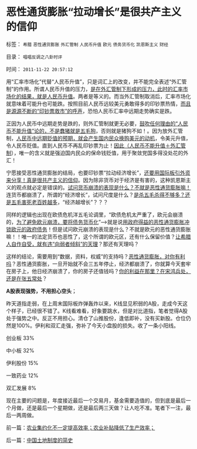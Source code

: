 # 恶性通货膨胀“拉动增长”是很共产主义的信仰

标签： `希腊` `恶性通货膨胀` `外汇管制` `人民币升值` `欧元` `债务货币化` `凯恩斯主义` `财经` 

目录： `唱唱反调之八卦时评`

时间： `2011-11-22 20:57:12`

用“汇率市场化”代替“人民币升值”，只是词汇上的改变，并不能完全表述“外汇管制”的作用。所谓人民币升值的压力，[是在外汇管制下形成的压力，此时的汇率市场化的结果，就是人民币升值](../../../2010/10/15/人民币低估是对中国国民的沉重税负.md)。两者是等义的。而当外汇管制取消后，汇率市场化就意味着可能升也可能跌。按照目前人民币远较美元勇敢得多的印钞票热情，[而且是源源不断的“印钞票救市”的呼声](../../../2011/11/21/货币政策从紧不是干预市场，凯恩斯主义是对市场的干预.md)，恐怕人民币汇率中远期走势确实是跌。

正因为人民币中远期走势是跌的，则外汇管制就更无必要，[鼓吹任何理由的“人民币不能升值”论的，不是蠢猪就是五毛狗](../../../2011/8/12/只有人民币升值才符合中国利益！.md)，否则就是猪狗不如！。因为放外汇管制，[人民币中远期贬值的预期，就会产生国内民众换购美元的动机](../../../2011/5/25/人民币国际板是“藏富于外，藏汇于外”.md)，令美元升值，令人民币贬值。直到人民币不再乱印钞票为止！[因此（人民币不能升值＋外汇管制](../../../2011/10/14/人民币低估的经济学本质，看仇美的都是什么人？.md)），唯一的含义就是强迫国内民众的保命钱贬值，用于聚敛党国多得没处花的外汇！

宁愿接受恶性通货膨胀的结局，也要印钞票“拉动经济增长”，[还要用国际板引外资来分享！真是很共产主义的信仰](../../../2011/5/25/人民币国际板“圈了钱，带不走”.md)。因为除非货币对于经济是有害的，这种凯恩斯主义的观点就必定是错误的。[试问货币崩溃的表现是什么？不就是恶性通货膨胀嘛！](../../../2007/12/3/人民币升值与我国恶性通货膨胀的“不正当关系“.md)连货币都崩溃了，所谓的“经济增长”，试问尺度是什么？[是杀五毛杀得不够多？还是五毛害死老百姓越多](../../../2009/10/21/人，鬼.md)，“经济越增长”？？？

同样的逻辑也出现在欧债危机洋五毛论调里，“欧债危机太严重了，欧元会崩溃的，[为了避免欧元崩溃，要将债务货币化](../../../2011/6/1/德国马克国际化，欧元面临崩溃.md)”——>就是说[用政府得益的恶性通货膨胀冲锁欧元的政府债务](../../../2011/11/9/“国债货币化”是双重的税收＝恶性通货膨胀.md)！但是试问欧元崩溃的表现是什么？不就是欧元的恶性通货膨胀嘛！！唯一的法定货币也恶性了，这个所谓的欧元区，还有什么保留价值？[让希腊人自作自受，就有违“向弱者倾斜”的天理](../../../2009/4/7/市场规范，市场干预和财富转移.md)？那还有天理吗？

这样的结论，需要用到“数据，资料，权威”的支持吗？[恶性通货膨胀，对你有利吗](../../../2010/1/10/朝鲜货币抢劫即将进入第二幕：恶性通货膨胀.md)？恶性通货膨胀，一旦开始就不会三五年停止，经济都崩溃了，你就算今天套牢在房子上，他日经济崩溃了，你的房子还值钱吗？[你的利益在那里？在宋鸿兵处，还是在张五常处](../../../2011/8/29/“钞票印少了会通胀”，左小蕾力挺张五常.md)？

**A股表现强势，不用担心空头**；

昨天道指走弱，在上周末国际板炸弹轰炸以来，K线显见积弱的A股，走成今天这个样子，已经很不错了。K线看难看，好象要跳水，但是对比道指，笔者觉得A股处于强势之中。反正不用担心。清仓了山推股份，逢低即补，没有买新股。仓位仍然是100%。伊利和双汇走强，弥补了今天小盘股的损失。收了一条小阳线。

创业板 33%

中小板 32%

伊利股份 15%

一致药业 12%

双汇发展 8%

现在主要的问题是，年度接近最后一个交易月，基金需要造值的，但到底是最后一个月做，还是最后一个星期做，还是最后两三天做？让人吃不准。笔者下一注，最后一两周做。



前一篇：[农业集约化不一定提高效率；农业补贴降低了生产效率；](../../../2011/11/22/农业集约化不一定提高效率；农业补贴降低了生产效率；.md)

后一篇：[中国土地制度的简史](../../../2011/11/23/中国土地制度的简史.md)